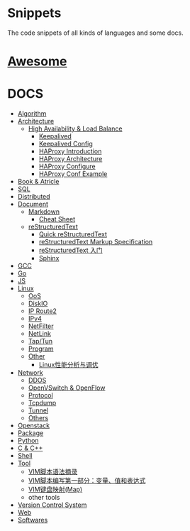 Snippets
===========

The code snippets of all kinds of languages and some docs.

[Awesome](https://github.com/sindresorhus/awesome)
=========

DOCS
====

- [Algorithm](./snippet/docs/algorithm)
- [Architecture](./snippet/docs/architecture)
    - [High Availability & Load Balance](./snippet/docs/architecture/ha-lb)
        - [Keepalived](./snippet/docs/architecture/ha-lb/keepalived.md)
        - [Keepalived Config](./snippet/docs/architecture/ha-lb/keepalived-conf.md)
        - [HAProxy Introduction](./snippet/docs/architecture/ha-lb/haproxy-intro.txt)
        - [HAProxy Architecture](./snippet/docs/architecture/ha-lb/haproxy-architecture.txt)
        - [HAProxy Configure](./snippet/docs/architecture/ha-lb/haproxy-configuration.txt)
        - [HAProxy Conf Example](./snippet/docs/architecture/ha-lb/haproxy-conf-example.md)
- [Book & Atricle](./snippet/docs/book&article)
- [SQL](./snippet/docs/db/sql)
- [Distributed](./snippet/docs/distributed)
- [Document](./snippet/docs/document)
    - [Markdown](./snippet/docs/document/markdown)
        - [Cheat Sheet](./snippet/docs/document/markdown/cheatsheet.md)
    - [reStructuredText](./snippet/docs/document/reStructuredText)
        - [Quick reStructuredText](http://docutils.sourceforge.net/docs/user/rst/quickref.html)
        - [reStructuredText Markup Specification](http://docutils.sourceforge.net/docs/ref/rst/restructuredtext.html)
        - [reStructuredText 入门](http://sphinx-doc-zh.readthedocs.org/en/latest/rest.html)
        - [Sphinx](http://sphinx-doc-zh.readthedocs.org/en/latest/contents.html)
- [GCC](./snippet/docs/gcc)
- [Go](./snippet/docs/go)
- [JS](./snippet/docs/js)
- [Linux](./snippet/docs/linux)
    - [OoS](./snippet/docs/linux/QoS)
    - [DiskIO](./snippet/docs/linux/diskio)
    - [IP Route2](./snippet/docs/linux/iproute2)
    - [IPv4](./snippet/docs/linux/ipv4)
    - [NetFilter](./snippet/docs/linux/netfilter)
    - [NetLink](./snippet/docs/linux/netlink)
    - [Tap/Tun](./snippet/docs/linux/tap)
    - [Program](./snippet/docs/linux/program)
    - [Other](./snippet/docs/linux/others)
        - [Linux性能分析与调优](./snippet/docs/linux/others/linux-performance-analysis-and-optimization.md)
- [Network](./snippet/docs/network)
    - [DDOS](./snippet/docs/network/ddos)
    - [OpenVSwitch & OpenFlow](./snippet/docs/network/ovs&of)
    - [Protocol](./snippet/docs/network/protocol)
    - [Tcpdump](./snippet/docs/network/tcpdump)
    - [Tunnel](./snippet/docs/network/tunnel)
    - [Others](./snippet/docs/network/others)
- [Openstack](./snippet/docs/openstack)
- [Package](./snippet/docs/package)
- [Python](./snippet/docs/python)
- [C & C++](./snippet/docs/c&c++)
- [Shell](./snippet/docs/shell)
- [Tool](./snippet/docs/tool)
    - [VIM脚本语法摘录](./snippet/docs/tool/vim-script-syntax.md)
    - [VIM脚本编写第一部分：变量、值和表达式](./snippet/docs/tool/vim-write-script-first.md)
    - [VIM键盘映射(Map)](./snippet/docs/tool/vim-keyboard-map.md)
    - other tools
- [Version Control System](./snippet/docs/vcs)
- [Web](./snippet/docs/web)
- [Softwares](./snippet/docs/software)
